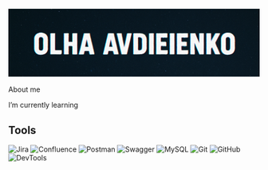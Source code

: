 [![Header](https://github.com/OlhaAvdieienko/OlhaAvdieienko/blob/main/assets/Image%20Aug%208%2C%202025.png)](https://github.com/OlhaAvdieienko)

About me

I’m currently learning

## Tools
![Jira](https://img.shields.io/badge/-JIRA-101214?style=for-the-badge&logo=jira&logoColor=1868DB)
![Confluence](https://img.shields.io/badge/-Confluence-101214?style=for-the-badge&logo=Confluence&logoColor=1868DB)
![Postman](https://img.shields.io/badge/-Postman-101214?style=for-the-badge&logo=Postman&logoColor=FF6C37)
![Swagger](https://img.shields.io/badge/-Swagger-101214?style=for-the-badge&logo=Swagger&logoColor=85EA2D)
![MySQL](https://img.shields.io/badge/-MySQL-101214?style=for-the-badge&logo=MySQL&logoColor=027590)
![Git](https://img.shields.io/badge/-Git-101214?style=for-the-badge&logo=Git&logoColor=F44D27)
![GitHub](https://img.shields.io/badge/-GitHub-101214?style=for-the-badge&logo=GitHub&logoColor=FFFFFF)
![DevTools](https://img.shields.io/badge/-DevTools-101214?style=for-the-badge&logo=googlechrome&logoColor=196FE2)

###